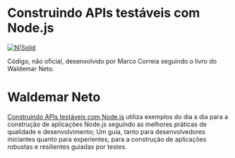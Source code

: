 # Construindo APIs testáveis com Node.js

[![N|Solid](https://d2sofvawe08yqg.cloudfront.net/construindo-apis-testaveis-com-nodejs/hero?1579807891)](https://leanpub.com/construindo-apis-testaveis-com-nodejs/)


Código, não oficial,  desenvolvido por Marco Correia seguindo o livro do Waldemar Neto.

# Waldemar Neto
[Construindo APIs testáveis com Node.js][df1] utiliza exemplos do dia a dia para a construção de aplicações Node.js seguindo as melhores práticas de qualidade e desenvolvimento; Um guia, tanto para desenvolvedores iniciantes quanto para experientes, para a construção de aplicações robustas e resilientes guiadas por testes.

[df1]: <https://leanpub.com/construindo-apis-testaveis-com-nodejs/>
